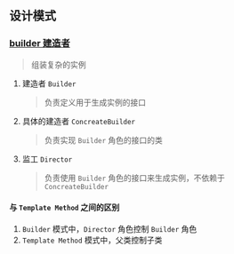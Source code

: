 ## 设计模式

### [builder 建造者](src/main/java/com/example/demo/mode/builder/)
> 组装复杂的实例
1. 建造者 `Builder`
   > 负责定义用于生成实例的接口
2. 具体的建造者 `ConcreateBuilder`
   > 负责实现 `Builder` 角色的接口的类
3. 监工 `Director`
   > 负责使用 `Builder` 角色的接口来生成实例，不依赖于 `ConcreateBuilder`

#### 与 `Template Method` 之间的区别
1. `Builder` 模式中，`Director` 角色控制 `Builder` 角色
2. `Template Method` 模式中，父类控制子类